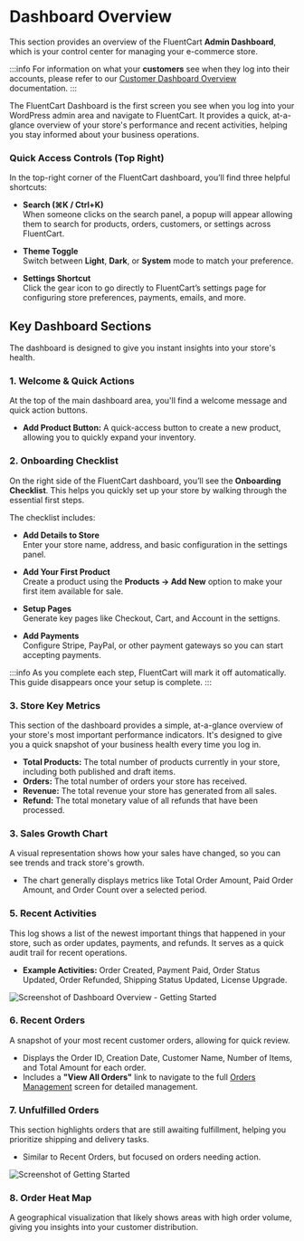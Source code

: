# Dashboard Overview

This section provides an overview of the FluentCart **Admin Dashboard**, which is your control center for managing your e-commerce store.

:::info
For information on what your **customers** see when they log into their accounts, please refer to our [Customer Dashboard Overview](/guide/customer-dashboard/) documentation.
:::

The FluentCart Dashboard is the first screen you see when you log into your WordPress admin area and navigate to FluentCart. It provides a quick, at-a-glance overview of your store's performance and recent activities, helping you stay informed about your business operations.

### Quick Access Controls (Top Right)

In the top-right corner of the FluentCart dashboard, you’ll find three helpful shortcuts:

- **Search (⌘K / Ctrl+K)**  
  When someone clicks on the search panel, a popup will appear allowing them to search for products, orders, customers, or settings across FluentCart.

- **Theme Toggle**  
  Switch between **Light**, **Dark**, or **System** mode to match your preference.

- **Settings Shortcut**  
  Click the gear icon to go directly to FluentCart’s settings page for configuring store preferences, payments, emails, and more.

## Key Dashboard Sections

The dashboard is designed to give you instant insights into your store's health.

### 1. Welcome & Quick Actions

At the top of the main dashboard area, you'll find a welcome message and quick action buttons.


* **Add Product Button:** A quick-access button to create a new product, allowing you to quickly expand your inventory.

### 2. Onboarding Checklist

On the right side of the FluentCart dashboard, you’ll see the **Onboarding Checklist**. This helps you quickly set up your store by walking through the essential first steps.

The checklist includes:

- **Add Details to Store**  
  Enter your store name, address, and basic configuration in the settings panel.

- **Add Your First Product**  
  Create a product using the **Products → Add New** option to make your first item available for sale.

- **Setup Pages**  
  Generate key pages like Checkout, Cart, and Account in the settigns.

- **Add Payments**  
  Configure Stripe, PayPal, or other payment gateways so you can start accepting payments.

:::info
As you complete each step, FluentCart will mark it off automatically. This guide disappears once your setup is complete.
:::

### 3. Store Key Metrics

This section of the dashboard provides a simple, at-a-glance overview of your store's most important performance indicators. It's designed to give you a quick snapshot of your business health every time you log in.

* **Total Products:** The total number of products currently in your store, including both published and draft items.
* **Orders:** The total number of orders your store has received.
* **Revenue:** The total revenue your store has generated from all sales.
* **Refund:** The total monetary value of all refunds that have been processed.

### 3. Sales Growth Chart

A visual representation shows how your sales have changed, so you can see trends and track store's growth.
* The chart generally displays metrics like Total Order Amount, Paid Order Amount, and Order Count over a selected period.

### 5. Recent Activities

This log shows a list of the newest important things that happened in your store, such as order updates, payments, and refunds. It serves as a quick audit trail for recent operations.

* **Example Activities:** Order Created, Payment Paid, Order Status Updated, Order Refunded, Shipping Status Updated, License Upgrade.

![Screenshot of Dashboard Overview - Getting Started](/images/getting-started/admin-dashboard/dashboard-overview.png)

### 6. Recent Orders

A snapshot of your most recent customer orders, allowing for quick review.

* Displays the Order ID, Creation Date, Customer Name, Number of Items, and Total Amount for each order.
* Includes a **"View All Orders"** link to navigate to the full [Orders Management](/guide/store-management/orders-management/) screen for detailed management.

### 7. Unfulfilled Orders

This section highlights orders that are still awaiting fulfillment, helping you prioritize shipping and delivery tasks.

* Similar to Recent Orders, but focused on orders needing action.

![Screenshot of Getting Started](/images/getting-started/admin-dashboard/order-heat-map.png)

### 8. Order Heat Map

A geographical visualization that likely shows areas with high order volume, giving you insights into your customer distribution.

